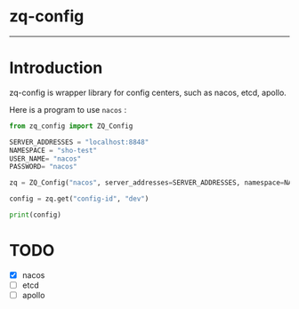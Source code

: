 # zq-config


----

# Introduction

zq-config is wrapper library for config centers, such as nacos, etcd, apollo.

Here is a program to use `nacos` :

```python
from zq_config import ZQ_Config

SERVER_ADDRESSES = "localhost:8848"
NAMESPACE = "sho-test"
USER_NAME= "nacos"
PASSWORD= "nacos"

zq = ZQ_Config("nacos", server_addresses=SERVER_ADDRESSES, namespace=NAMESPACE, username=USER_NAME, password=PASSWORD)

config = zq.get("config-id", "dev")

print(config)
```

# TODO

- [x] nacos
- [ ] etcd
- [ ] apollo
